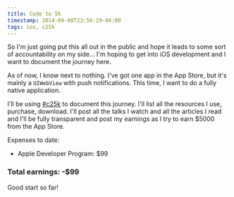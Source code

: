 ```yaml
---
title: Code to 5k
timestamp: 2014-09-08T23:56:29-04:00
tags: ios, c25k
---
```


So I'm just going put this all out in the public and hope it leads to some sort
of accountability on my side... I'm hoping to get into iOS development and I
want to document the journey here.

As of now, I know next to nothing. I've got one app in the App Store, but it's
mainly a `UIWebView` with push notifications. This time, I want to do a fully
native application.

I'll be using [#c25k][c25k] to document this journey. I'll list all the
resources I use, purchase, download. I'll post all the talks I watch and all
the articles I read and I'll be fully transparent and post my earnings as I try
to earn $5000 from the App Store.

[c25k]: /tags/c25k.html

Expenses to date:

 - Apple Developer Program: $99

### Total earnings: <span class="balance negative">-$99</span>

Good start so far!
